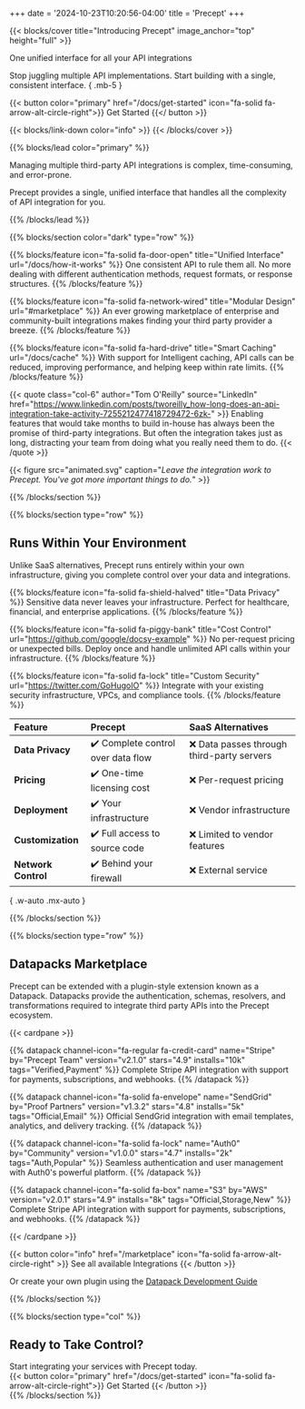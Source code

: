 +++
date = '2024-10-23T10:20:56-04:00'
title = 'Precept'
+++

{{< blocks/cover title="Introducing Precept" image_anchor="top" height="full" >}}

One unified interface for all your API integrations

Stop juggling multiple API implementations. Start building with a single, consistent interface.
{ .mb-5 }

{{< button color="primary" href="/docs/get-started" icon="fa-solid fa-arrow-alt-circle-right">}}
  Get Started
{{</ button >}}

{{< blocks/link-down color="info" >}}
{{< /blocks/cover >}}

{{% blocks/lead color="primary" %}}
<!-- ## Why Precept? -->

Managing multiple third-party API integrations is complex, time-consuming, and error-prone.

Precept provides a single, unified interface that handles all the complexity of API integration for you.

{{% /blocks/lead %}}

{{% blocks/section color="dark" type="row" %}}

{{% blocks/feature icon="fa-solid fa-door-open" title="Unified Interface" url="/docs/how-it-works" %}}
One consistent API to rule them all. No more dealing with different authentication methods, request formats, or response structures.
{{% /blocks/feature %}}

{{% blocks/feature icon="fa-solid fa-network-wired" title="Modular Design" url="#marketplace" %}}
An ever growing marketplace of enterprise and community-built integrations makes finding your third party provider a breeze.
{{% /blocks/feature %}}

{{% blocks/feature icon="fa-solid fa-hard-drive" title="Smart Caching" url="/docs/cache" %}}
With support for Intelligent caching, API calls can be reduced, improving performance, and helping keep within rate limits.
{{% /blocks/feature %}}

{{< quote class="col-6" author="Tom O'Reilly" source="LinkedIn" href="https://www.linkedin.com/posts/tworeilly_how-long-does-an-api-integration-take-activity-7255212477418729472-6zk-" >}}
Enabling features that would take months to build in-house has always been the promise of third-party integrations. But often the integration takes just as long, distracting your team from doing what you really need them to do.
{{< /quote >}}

<div class="col-6 py-2 px-6">
{{< figure src="animated.svg" caption="<em>Leave the integration work to Precept. You've got more important things to do.</em>" >}}
</div>

{{% /blocks/section %}}

{{% blocks/section type="row" %}}

## Runs Within Your Environment

Unlike SaaS alternatives, Precept runs entirely within your own infrastructure, giving you complete control over your data and integrations.

{{% blocks/feature icon="fa-solid fa-shield-halved" title="Data Privacy" %}}
Sensitive data never leaves your infrastructure. Perfect for healthcare, financial, and enterprise applications.
{{% /blocks/feature %}}

{{% blocks/feature icon="fa-solid fa-piggy-bank" title="Cost Control"
    url="https://github.com/google/docsy-example" %}}
No per-request pricing or unexpected bills. Deploy once and handle unlimited API calls within your infrastructure.
{{% /blocks/feature %}}

{{% blocks/feature icon="fa-solid fa-lock" title="Custom Security"
    url="https://twitter.com/GoHugoIO" %}}
Integrate with your existing security infrastructure, VPCs, and compliance tools.
{{% /blocks/feature %}}

| Feature             | Precept                                               | SaaS Alternatives                              |
|:--------------------|:------------------------------------------------------|:-----------------------------------------------|
| **Data Privacy**    | :heavy_check_mark: Complete control over data flow | :x: Data passes through third-party servers |
| **Pricing**         | :heavy_check_mark: One-time licensing cost         | :x: Per-request pricing                     |
| **Deployment**      | :heavy_check_mark: Your infrastructure             | :x: Vendor infrastructure                   |
| **Customization**   | :heavy_check_mark: Full access to source code      | :x: Limited to vendor features              |
| **Network Control** | :heavy_check_mark: Behind your firewall            | :x: External service                        |
{ .w-auto .mx-auto }

{{% /blocks/section %}}

{{% blocks/section type="row" %}}

## Datapacks Marketplace

Precept can be extended with a plugin-style extension known as a Datapack. Datapacks provide the authentication, schemas, resolvers, and transformations required to integrate third party APIs into the Precept ecosystem.

{{< cardpane >}}

{{% datapack
        channel-icon="fa-regular fa-credit-card"
        name="Stripe"
        by="Precept Team"
        version="v2.1.0"
        stars="4.9"
        installs="10k"
        tags="Verified,Payment" %}}
Complete Stripe API integration with support for payments, subscriptions, and webhooks.
{{% /datapack %}}

{{% datapack
        channel-icon="fa-solid fa-envelope"
        name="SendGrid"
        by="Proof Partners"
        version="v1.3.2"
        stars="4.8"
        installs="5k"
        tags="Official,Email" %}}
Official SendGrid integration with email templates, analytics, and delivery tracking.
{{% /datapack %}}

{{% datapack
        channel-icon="fa-solid fa-lock"
        name="Auth0"
        by="Community"
        version="v1.0.0"
        stars="4.7"
        installs="2k"
        tags="Auth,Popular" %}}
Seamless authentication and user management with Auth0's powerful platform.
{{% /datapack %}}

{{% datapack
        channel-icon="fa-solid fa-box"
        name="S3"
        by="AWS"
        version="v2.0.1"
        stars="4.9"
        installs="8k"
        tags="Official,Storage,New" %}}
Complete Stripe API integration with support for payments, subscriptions, and webhooks.
{{% /datapack %}}

{{< /cardpane >}}

{{< button color="info" href="/marketplace" icon="fa-solid fa-arrow-alt-circle-right" >}}
  See all available Integrations
{{< /button >}}

Or create your own plugin using the [Datapack Development Guide](/docs/sdk)

{{% /blocks/section %}}

{{% blocks/section type="col" %}}

## Ready to Take Control?

<div class="text-center py-4">
Start integrating your services with Precept today.
</div>
<div class="text-center">
{{< button color="primary" href="/docs/get-started" icon="fa-solid fa-arrow-alt-circle-right">}}
  Get Started
{{< /button >}}
</div>
{{% /blocks/section %}}
